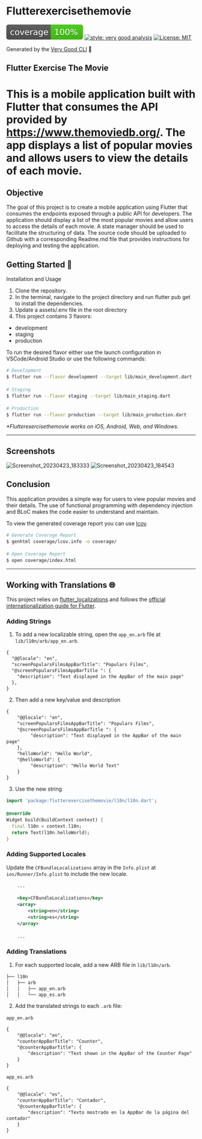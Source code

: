 # Flutterexercisethemovie

![coverage][coverage_badge]
[![style: very good analysis][very_good_analysis_badge]][very_good_analysis_link]
[![License: MIT][license_badge]][license_link]

Generated by the [Very Good CLI][very_good_cli_link] 🤖

Flutter Exercise The Movie
---

# This is a mobile application built with Flutter that consumes the API provided by https://www.themoviedb.org/. The app displays a list of popular movies and allows users to view the details of each movie.

## Objective
The goal of this project is to create a mobile application using Flutter that consumes the endpoints exposed through a public API for developers. The application should display a list of the most popular movies and allow users to access the details of each movie. A state manager should be used to facilitate the structuring of data. The source code should be uploaded to Github with a corresponding Readme.md file that provides instructions for deploying and testing the application.
 

## Getting Started 🚀

Installation and Usage

1. Clone the repository.
2. In the terminal, navigate to the project directory and run flutter pub get to install the 
   dependencies.
3. Update a assets/.env file in the root directory 
4. This project contains 3 flavors:

- development
- staging
- production

To run the desired flavor either use the launch configuration in VSCode/Android Studio or use the following commands:

```sh
# Development
$ flutter run --flavor development --target lib/main_development.dart

# Staging
$ flutter run --flavor staging --target lib/main_staging.dart

# Production
$ flutter run --flavor production --target lib/main_production.dart
```

_\*Flutterexercisethemovie works on iOS, Android, Web, and Windows._

---
## Screenshots
<img width="260" alt="Screenshot_20230423_183333" src="https://user-images.githubusercontent.com/81862291/233869828-05788112-dcdc-4279-9e75-526ed2003c9b.png"> 
<img width="260" alt="Screenshot_20230423_184543" src="https://user-images.githubusercontent.com/81862291/233870278-1263269e-0283-4794-9a3c-7ccecb8bb985.png">



## Conclusion
This application provides a simple way for users to view popular movies and their details. The use of functional programming with dependency injection and BLoC makes the code easier to understand and maintain.
 
To view the generated coverage report you can use [lcov](https://github.com/linux-test-project/lcov).

```sh
# Generate Coverage Report
$ genhtml coverage/lcov.info -o coverage/

# Open Coverage Report
$ open coverage/index.html
```

---

## Working with Translations 🌐

This project relies on [flutter_localizations][flutter_localizations_link] and follows the [official internationalization guide for Flutter][internationalization_link].

### Adding Strings

1. To add a new localizable string, open the `app_en.arb` file at `lib/l10n/arb/app_en.arb`.

```arb
{
  "@@locale": "en",
  "screenPopularsFilmsAppBarTitle": "Populars Films",
  "@screenPopularsFilmsAppBarTitle ": {
    "description": "Text displayed in the AppBar of the main page"
  },
}
```

2. Then add a new key/value and description

```arb
{
    "@@locale": "en",
    "screenPopularsFilmsAppBarTitle": "Populars Films",
    "@screenPopularsFilmsAppBarTitle ": {
         "description": "Text displayed in the AppBar of the main page"
    },
    "helloWorld": "Hello World",
    "@helloWorld": {
         "description": "Hello World Text"
    }
}
```

3. Use the new string

```dart
import 'package:flutterexercisethemovie/l10n/l10n.dart';

@override
Widget build(BuildContext context) {
  final l10n = context.l10n;
  return Text(l10n.helloWorld);
}
```

### Adding Supported Locales

Update the `CFBundleLocalizations` array in the `Info.plist` at `ios/Runner/Info.plist` to include the new locale.

```xml
    ...

    <key>CFBundleLocalizations</key>
	<array>
		<string>en</string>
		<string>es</string>
	</array>

    ...
```

### Adding Translations

1. For each supported locale, add a new ARB file in `lib/l10n/arb`.

```
├── l10n
│   ├── arb
│   │   ├── app_en.arb
│   │   └── app_es.arb
```

2. Add the translated strings to each `.arb` file:

`app_en.arb`

```arb
{
    "@@locale": "en",
    "counterAppBarTitle": "Counter",
    "@counterAppBarTitle": {
        "description": "Text shown in the AppBar of the Counter Page"
    }
}
```

`app_es.arb`

```arb
{
    "@@locale": "es",
    "counterAppBarTitle": "Contador",
    "@counterAppBarTitle": {
        "description": "Texto mostrado en la AppBar de la página del contador"
    }
}
```

[coverage_badge]: coverage_badge.svg
[flutter_localizations_link]: https://api.flutter.dev/flutter/flutter_localizations/flutter_localizations-library.html
[internationalization_link]: https://flutter.dev/docs/development/accessibility-and-localization/internationalization
[license_badge]: https://img.shields.io/badge/license-MIT-blue.svg
[license_link]: https://opensource.org/licenses/MIT
[very_good_analysis_badge]: https://img.shields.io/badge/style-very_good_analysis-B22C89.svg
[very_good_analysis_link]: https://pub.dev/packages/very_good_analysis
[very_good_cli_link]: https://github.com/VeryGoodOpenSource/very_good_cli
